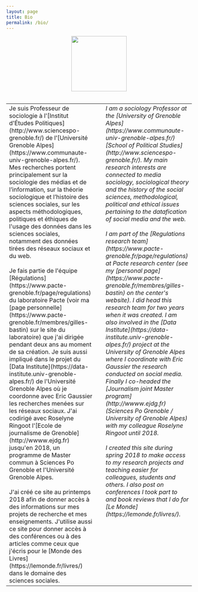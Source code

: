 ```yaml
---
layout: page
title: Bio
permalink: /bio/
---
```


<div align="center"><img src="/img/27092013-IMG_1487-N&B-light.jpeg" width="150px"></div>
<br>
<table>
  <tr>
    <td width="48%" valign="top" markdown="span">
Je suis Professeur de sociologie à l'[Institut d'Études Politiques](http://www.sciencespo-grenoble.fr/) de l'[Université Grenoble Alpes](https://www.communaute-univ-grenoble-alpes.fr/). Mes recherches portent principalement sur la sociologie des médias et de l’information, sur la théorie sociologique et l’histoire des sciences sociales, sur les aspects méthodologiques, politiques et éthiques de l'usage des données dans les sciences sociales, notamment des données tirées des réseaux sociaux et du web.<br><br>
Je fais partie de l'équipe [Régulations](https://www.pacte-grenoble.fr/page/regulations) du laboratoire Pacte (voir ma [page personnelle](https://www.pacte-grenoble.fr/membres/gilles-bastin) sur le site du laboratoire) que j'ai dirigée pendant deux ans au moment de sa création. Je suis aussi impliqué dans le projet du [Data Institute](https://data-institute.univ-grenoble-alpes.fr/) de l'Université Grenoble Alpes où je coordonne avec Eric Gaussier les recherches menées sur les réseaux sociaux. J'ai codirigé avec Roselyne Ringoot l'[Ecole de journalisme de Grenoble](http://wwww.ejdg.fr) jusqu'en 2018, un programme de Master commun à Sciences Po Grenoble et l'Université Grenoble Alpes.<br><br>
J'ai créé ce site au printemps 2018 afin de donner accès à des informations sur mes projets de recherche et mes enseignements. J'utilise aussi ce site pour donner accès à des conférences ou à des articles comme ceux que j'écris pour le [Monde des Livres](https://lemonde.fr/livres/) dans le domaine des sciences sociales.
    </td>
    <td width="4%">
    </td>
    <td width="48%" valign="top" markdown="span">
     <i>I am a sociology Professor at the [University of Grenoble Alpes](https://www.communaute-univ-grenoble-alpes.fr/) [School of Political Studies](http://www.sciencespo-grenoble.fr/). My main research interests are connected to media sociology, sociological theory and the history of the social sciences, methodological, political and ethical issues pertaining to the datafication of social media and the web.</i><br><br>
<i>I am part of the [Regulations research team](https://www.pacte-grenoble.fr/page/regulations) at Pacte research center (see my [personal page](https://www.pacte-grenoble.fr/membres/gilles-bastin) on the center's website). I did head this research team for two years when it was created. I am also involved in the [Data Institute](https://data-institute.univ-grenoble-alpes.fr/) project at the University of Grenoble Alpes where I coordinate with Eric Gaussier the research conducted on social media. Finally I co-headed the [Journalism joint Master program](http://wwww.ejdg.fr) (Sciences Po Grenoble / University of Grenoble Alpes) with my colleague Roselyne Ringoot until 2018.</i><br><br>
<i>I created this site during spring 2018 to make access to my research projects and teaching easier for colleagues, students and others. I also post on conferences I took part to and book reviews that I do for [Le Monde](https://lemonde.fr/livres/).</i>
    </td>
  </tr>
</table>




